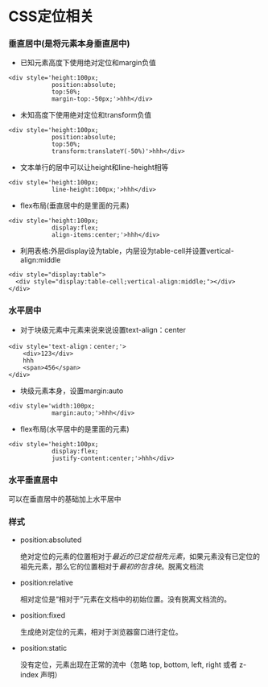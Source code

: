 # CSS定位相关

### 垂直居中(是将元素本身垂直居中)
- 已知元素高度下使用绝对定位和margin负值  

```
<div style='height:100px;
            position:absolute;
            top:50%;
            margin-top:-50px;'>hhh</div>
```



- 未知高度下使用绝对定位和transform负值

```
<div style='height:100px;
            position:absolute;
            top:50%;
            transform:translateY(-50%)'>hhh</div>
```



- 文本单行的居中可以让height和line-height相等

```
<div style='height:100px;
            line-height:100px;'>hhh</div>
```



- flex布局(垂直居中的是里面的元素)

```
<div style='height:100px;
            display:flex;
            align-items:center;'>hhh</div>
```



- 利用表格:外层display设为table，内层设为table-cell并设置vertical-align:middle

```
<div style="display:table">
  <div style="display:table-cell;vertical-align:middle;"></div>
</div>
```



### 水平居中
- 对于块级元素中元素来说来说设置text-align：center

````
<div style='text-align：center;'>
    <div>123</div>
    hhh
    <span>456</span>
</div>
````



- 块级元素本身，设置margin:auto

```
<div style='width:100px;
            margin:auto;'>hhh</div>
```



- flex布局(水平居中的是里面的元素)

```
<div style='height:100px;
            display:flex;
            justify-content:center;'>hhh</div>
```



### 水平垂直居中
可以在垂直居中的基础加上水平居中

### 样式

- position:absoluted

  绝对定位的元素的位置相对于*最近的已定位祖先元素*，如果元素没有已定位的祖先元素，那么它的位置相对于*最初的包含块*。脱离文档流

- position:relative

  相对定位是“相对于”元素在文档中的初始位置。没有脱离文档流的。

- position:fixed

  生成绝对定位的元素，相对于浏览器窗口进行定位。

- position:static

  没有定位，元素出现在正常的流中（忽略 top, bottom, left, right 或者 z-index 声明）
